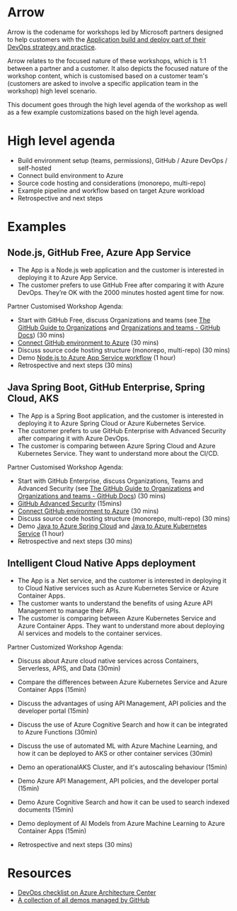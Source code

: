 # Arrow

Arrow is the codename for workshops led by Microsoft partners designed to help customers with the [Application build and deploy part of their DevOps strategy and practice](https://www.linkedin.com/pulse/how-leverage-partners-your-devops-strategy-practice-part-vito-chin). 

Arrow relates to the focused nature of these workshops, which is 1:1 between a partner and a customer. It also depicts the focused nature of the workshop content, which is customised based on a customer team's (customers are asked to involve a specific application team in the workshop) high level scenario.

This document goes through the high level agenda of the workshop as well as a few example customizations based on the high level agenda.

# High level agenda

* Build environment setup (teams, permissions), GitHub / Azure DevOps / self-hosted
* Connect build environment to Azure
* Source code hosting and considerations (monorepo, multi-repo)
* Example pipeline and workflow based on target Azure workload
* Retrospective and next steps 

# Examples

## Node.js, GitHub Free, Azure App Service

* The App is a Node.js web application and the customer is interested in deploying it to Azure App Service.
* The customer prefers to use GitHub Free after comparing it with Azure DevOps. They’re OK with the 2000 minutes hosted agent time for now.

Partner Customised Workshop Agenda:

*	Start with GitHub Free, discuss Organizations and teams (see [The GitHub Guide to Organizations](https://resources.github.com/downloads/github-guide-to-organizations.pdf) and [Organizations and teams - GitHub Docs](https://docs.github.com/en/organizations)) (30 mins)
*	[Connect GitHub environment to Azure](https://docs.microsoft.com/en-us/azure/developer/github/connect-from-azure?tabs=azure-portal%2Cwindows) (30 mins)
*	Discuss source code hosting structure (monorepo, multi-repo) (30 mins)
*	Demo [Node.js to Azure App Service workflow](https://docs.github.com/en/actions/deployment/deploying-to-your-cloud-provider/deploying-to-azure/deploying-nodejs-to-azure-app-service) (1 hour)
*	Retrospective and next steps (30 mins)

## Java Spring Boot, GitHub Enterprise, Spring Cloud, AKS

*	The App is a Spring Boot application, and the customer is interested in deploying it to Azure Spring Cloud or Azure Kubernetes Service.
*	The customer prefers to use GitHub Enterprise with Advanced Security after comparing it with Azure DevOps.
*	The customer is comparing between Azure Spring Cloud and Azure Kubernetes Service. They want to understand more about the CI/CD.

Partner Customised Workshop Agenda:

*	Start with GitHub Enterprise, discuss Organizations, Teams and Advanced Security (see [The GitHub Guide to Organizations](https://resources.github.com/downloads/github-guide-to-organizations.pdf) and [Organizations and teams - GitHub Docs](https://docs.github.com/en/organizations)) (30 mins)
*	[GitHub Advanced Security](https://docs.github.com/en/get-started/learning-about-github/about-github-advanced-security) (15mins)
*	[Connect GitHub environment to Azure](https://docs.microsoft.com/en-us/azure/developer/github/connect-from-azure?tabs=azure-portal%2Cwindows) (30 mins)
*	Discuss source code hosting structure (monorepo, multi-repo) (30 mins)
*	Demo [Java to Azure Spring Cloud](https://docs.microsoft.com/en-us/azure/spring-cloud/how-to-github-actions?pivots=programming-language-java) and [Java to Azure Kubernetes Service](https://docs.github.com/en/actions/deployment/deploying-to-your-cloud-provider/deploying-to-azure/deploying-to-azure-kubernetes-service) (1 hour)
*	Retrospective and next steps (30 mins)

## Intelligent Cloud Native Apps deployment

* The App is a .Net service, and the customer is interested in deploying it to Cloud Native services such as Azure Kubernetes Service or Azure Container Apps. 
* The customer wants to understand the benefits of using Azure API Management to manage their APIs.
* The customer is comparing between Azure Kubernetes Service and Azure Container Apps. They want to understand more about deploying AI services and models to the container services.

Partner Customized Workshop Agenda:

* Discuss about Azure cloud native services across Containers, Serverless, APIS, and Data (30min)
* Compare the differences between Azure Kubernetes Service and Azure Container Apps (15min)
* Discuss the advantages of using API Management, API policies and the developer portal (15min)
* Discuss the use of Azure Cognitive Search and how it can be integrated to Azure Functions (30min)
* Discuss the use of automated ML with Azure Machine Learning, and how it can be deployed to AKS or other container services (30min)

* Demo an operationalAKS Cluster, and it's autoscaling behaviour (15min)
* Demo Azure API Management, API policies, and the developer portal (15min)
* Demo Azure Cognitive Search and how it can be used to search indexed documents (15min)
* Demo deployment of AI Models from Azure Machine Learning to Azure Container Apps  (15min)
*	Retrospective and next steps (30 mins)


# Resources

* [DevOps checklist on Azure Architecture Center](https://docs.microsoft.com/en-us/azure/architecture/checklist/dev-ops)
* [A collection of all demos managed by GitHub](https://github.com/octodemo)
